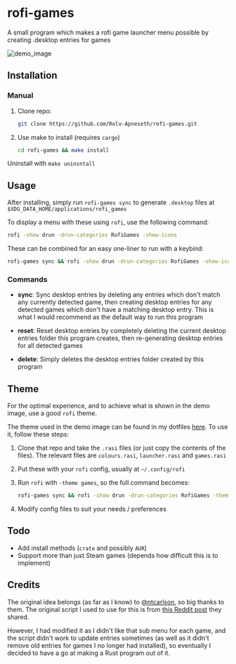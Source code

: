 # rofi-games

A small program which makes a rofi game launcher menu possible by creating .desktop entries for games

![demo_image](https://user-images.githubusercontent.com/69486699/235387869-ecf5aa58-99bb-46d2-96e8-871773adc4d1.png)

## Installation

### Manual

1. Clone repo:

    ```bash
    git clone https://github.com/Rolv-Apneseth/rofi-games.git
    ```

2. Use make to install (requires `cargo`)

    ```bash
    cd rofi-games && make install
    ```

Uninstall with `make uninsntall`

## Usage

After installing, simply run `rofi-games sync` to generate `.desktop` files at `$XDG_DATA_HOME/applications/rofi_games`

To display a menu with these using `rofi`, use the following command:

```bash
rofi -show drun -drun-categories RofiGames -show-icons
```

These can be combined for an easy one-liner to run with a keybind:

```bash
rofi-games sync && rofi -show drun -drun-categories RofiGames -show-icons
```

### Commands

- **sync**: Sync desktop entries by deleting any entries which don't match any currently detected game, then creating desktop entries for any detected games which don't have a matching desktop entry. This is what I would recommend as the default way to run this program

- **reset**: Reset desktop entries by completely deleting the current desktop entries folder this program creates, then re-generating desktop entries for all detected games

- **delete**: Simply deletes the desktop entries folder created by this program

## Theme

For the optimal experience, and to achieve what is shown in the demo image, use a good `rofi` theme.

The theme used in the demo image can be found in my dotfiles [here](https://github.com/Rolv-Apneseth/.dotfiles/tree/main/rofi/.config/rofi). To use it, follow these steps:

1. Clone that repo and take the `.rasi` files (or just copy the contents of the files). The relevant files are `colours.rasi`, `launcher.rasi` and `games.rasi`
2. Put these with your `rofi` config, usually at `~/.config/rofi`
3. Run `rofi` with `-theme games`, so the full command becomes:

    ```bash
    rofi-games sync && rofi -show drun -drun-categories RofiGames -theme games
    ```

4. Modify config files to suit your needs / preferences

## Todo

- Add install methods (`crate` and possibly `AUR`)
- Support more than just Steam games (depends how difficult this is to implement)

## Credits

The original idea belongs (as far as I know) to [@ntcarlson](https://github.com/ntcarlson), so big thanks to them. The original script I used to use for this is from [this Reddit post](https://www.reddit.com/r/unixporn/comments/p5b0qv/i3_misusing_rofi_as_a_game_launcher/) they shared.

However, I had modified it as I didn't like that sub menu for each game, and the script didn't work to update entries sometimes (as well as it didn't remove old entries for games I no longer had installed), so eventually I decided to have a go at making a Rust program out of it.
